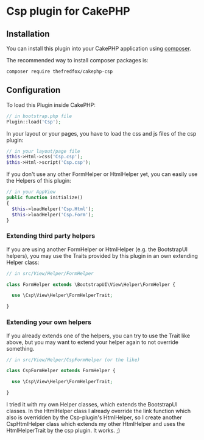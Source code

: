 # Csp plugin for CakePHP

## Installation

You can install this plugin into your CakePHP application using [composer](http://getcomposer.org).

The recommended way to install composer packages is:

```
composer require thefredfox/cakephp-csp
```

## Configuration

To load this Plugin inside CakePHP:

``` php
// in bootstrap.php file
Plugin::load('Csp');
```

In your layout or your pages, you have to load the css and js files of the csp plugin:

``` php
// in your layout/page file
$this->Html->css('Csp.csp');
$this->Html->script('Csp.csp');
```

If you don't use any other FormHelper or HtmlHelper yet, you can easily use the Helpers of this plugin:

``` php
// in your AppView
public function initialize()
{
  $this->loadHelper('Csp.Html');
  $this->loadHelper('Csp.Form');
}
```

### Extending third party helpers
If you are using another FormHelper or HtmlHelper (e.g. the BootstrapUI helpers), you may use the Traits provided by this plugin in an own extending Helper class:

``` php
// in src/View/Helper/FormHelper

class FormHelper extends \BootstrapUI\View\Helper\FormHelper {

  use \Csp\View\Helper\FormHelperTrait;

}
```

### Extending your own helpers
If you already extends one of the helpers, you can try to use the Trait like above, but you may want to extend your helper again to not override something.

``` php
// in src/View/Helper/CspFormHelper (or the like)

class CspFormHelper extends FormHelper {

  use \Csp\View\Helper\FormHelperTrait;

}
```

I tried it with my own Helper classes, which extends the BootstrapUI classes. In the HtmlHelper class I already override the link function which also is overridden by the Csp-plugin's HtmlHelper, so I create another CspHtmlHelper class which extends my other HtmlHelper and uses the HtmlHelperTrait by the csp plugin. It works. ;)
